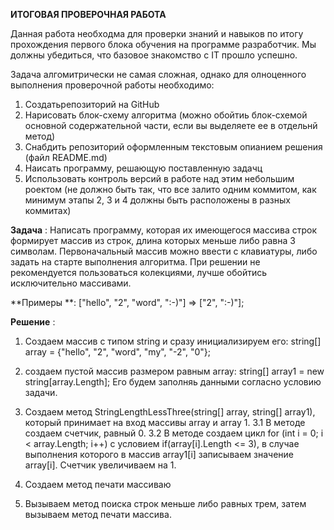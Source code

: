**ИТОГОВАЯ ПРОВЕРОЧНАЯ РАБОТА**

Данная работа необходма для проверки знаний и навыков по итогу прохождения первого блока обучения на программе разработчик. Мы должны убедиться, что базовое знакомство с IT прошло успешно.

Задача алгомитрически не самая сложная, однако для олноценного выполнения проверочной работы необходимо:
1. Создатьрепозиторий на GitHub
2. Нарисовать блок-схему алгоритма (можно обойтиь блок-схемой основной содержательной части, если вы выделяете ее в отдельнй метод)
3. Снабдить репозиторий оформленным текстовым опианием решения (файл README.md)
4. Наисать программу, решающую поставленную задачц
5. Использовать контроль версий в работе над этим небольшим роектом (не должно быть так, что все залито одним коммитом, как минимум этапы 2, 3 и 4 должны быть расположены в разных коммитах)

**Задача** : Написать программу, которая их имеющегося массива строк формирует массив из строк, длина которых меньше либо равна 3 символам. Первоначальный массив можно ввести с клавиатуры, либо задать на старте выполнения алгоритма. При решении не рекомендуется пользоваться колекциями, лучше обойтись исключительно массивами.

**Примеры **: 
["hello", "2", "word", ":-)"] => ["2", ":-)"];

**Решение** :
1. Создаем массив с типом string и сразу инициализируем его:
string[] array = {"hello", "2", "word", "my", "-2", "0"};
2. создаем пустой массив размером равным array: string[] array1 = new string[array.Length]; Его будем заполняь данными согласно условию задачи.
3. Создаем метод StringLengthLessThree(string[] array, string[] array1), который принимает на вход массивы array и array 1.
3.1 В методе создаем счетчик, равный 0.
3.2 В методе создаем цикл for (int i = 0; i < array.Length; i++) с условием if(array[i].Length <= 3), в случае выполнения которого в массив array1[i] записываем значение array[i].
Счетчик увеличиваем на 1.

4. Создаем метод печати массиваю
5. Вызываем метод поиска строк меньше либо равных трем, затем вызываем метод печати массива.

